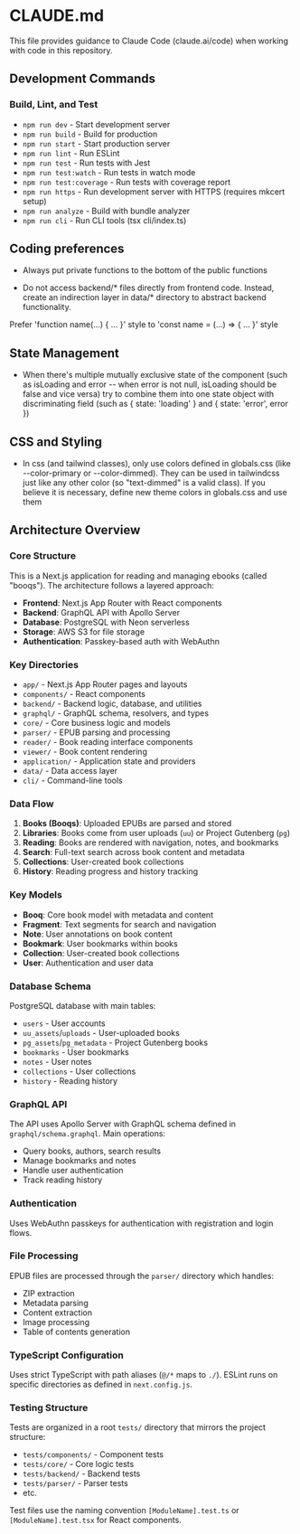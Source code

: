 # CLAUDE.md

This file provides guidance to Claude Code (claude.ai/code) when working with code in this repository.

## Development Commands

### Build, Lint, and Test
- `npm run dev` - Start development server
- `npm run build` - Build for production
- `npm run start` - Start production server
- `npm run lint` - Run ESLint
- `npm run test` - Run tests with Jest
- `npm run test:watch` - Run tests in watch mode
- `npm run test:coverage` - Run tests with coverage report
- `npm run https` - Run development server with HTTPS (requires mkcert setup)
- `npm run analyze` - Build with bundle analyzer
- `npm run cli` - Run CLI tools (tsx cli/index.ts)

## Coding preferences

- Always put private functions to the bottom of the public functions

- Do not access backend/* files directly from frontend code. Instead, create an indirection layer in data/* directory to abstract backend functionality.

Prefer 'function name(...) { ... }' style to 'const name = (...) => { ... }' style

## State Management

- When there's multiple mutually exclusive state of the component (such as isLoading and error -- when error is not null, isLoading should be false and vice versa) try to combine them into one state object with discriminating field (such as { state: 'loading' } and { state: 'error', error })

## CSS and Styling

- In css (and tailwind classes), only use colors defined in globals.css (like --color-primary or --color-dimmed). They can be used in tailwindcss just like any other color (so "text-dimmed" is a valid class). If you believe it is necessary, define new theme colors in globals.css and use them

## Architecture Overview

### Core Structure
This is a Next.js application for reading and managing ebooks (called "booqs"). The architecture follows a layered approach:

- **Frontend**: Next.js App Router with React components
- **Backend**: GraphQL API with Apollo Server
- **Database**: PostgreSQL with Neon serverless
- **Storage**: AWS S3 for file storage
- **Authentication**: Passkey-based auth with WebAuthn

### Key Directories
- `app/` - Next.js App Router pages and layouts
- `components/` - React components
- `backend/` - Backend logic, database, and utilities
- `graphql/` - GraphQL schema, resolvers, and types
- `core/` - Core business logic and models
- `parser/` - EPUB parsing and processing
- `reader/` - Book reading interface components
- `viewer/` - Book content rendering
- `application/` - Application state and providers
- `data/` - Data access layer
- `cli/` - Command-line tools

### Data Flow
1. **Books (Booqs)**: Uploaded EPUBs are parsed and stored
2. **Libraries**: Books come from user uploads (`uu`) or Project Gutenberg (`pg`)
3. **Reading**: Books are rendered with navigation, notes, and bookmarks
4. **Search**: Full-text search across book content and metadata
5. **Collections**: User-created book collections
6. **History**: Reading progress and history tracking

### Key Models
- **Booq**: Core book model with metadata and content
- **Fragment**: Text segments for search and navigation
- **Note**: User annotations on book content
- **Bookmark**: User bookmarks within books
- **Collection**: User-created book collections
- **User**: Authentication and user data

### Database Schema
PostgreSQL database with main tables:
- `users` - User accounts
- `uu_assets`/`uploads` - User-uploaded books
- `pg_assets`/`pg_metadata` - Project Gutenberg books
- `bookmarks` - User bookmarks
- `notes` - User notes
- `collections` - User collections
- `history` - Reading history

### GraphQL API
The API uses Apollo Server with GraphQL schema defined in `graphql/schema.graphql`. Main operations:
- Query books, authors, search results
- Manage bookmarks and notes
- Handle user authentication
- Track reading history

### Authentication
Uses WebAuthn passkeys for authentication with registration and login flows.

### File Processing
EPUB files are processed through the `parser/` directory which handles:
- ZIP extraction
- Metadata parsing
- Content extraction
- Image processing
- Table of contents generation

### TypeScript Configuration
Uses strict TypeScript with path aliases (`@/*` maps to `./`). ESLint runs on specific directories as defined in `next.config.js`.

### Testing Structure
Tests are organized in a root `tests/` directory that mirrors the project structure:
- `tests/components/` - Component tests
- `tests/core/` - Core logic tests  
- `tests/backend/` - Backend tests
- `tests/parser/` - Parser tests
- etc.

Test files use the naming convention `[ModuleName].test.ts` or `[ModuleName].test.tsx` for React components.